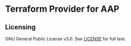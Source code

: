 # Terraform Provider for AAP

## Licensing

GNU General Public License v3.0. See [LICENSE](/LICENSE) for full text.

